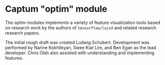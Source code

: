 # Captum "optim" module

The optim modules implements a variety of feature visualization tools based on research work by the authors of `tensorflow/lucid` and related research research papers.

The initial rough draft was created Ludwig Schubert. Development was performed by Narine Kokhlikyan, Swee Kiat Lim, and Ben Egan as the lead developer. Chris Olah also assisted with understanding and implementing features.
